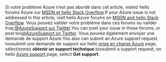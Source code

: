 <span data-ttu-id="e48fb-101">Si votre problème Azure n’est pas abordé dans cet article, visitez hello forums Azure sur [MSDN et hello Stack Overflow](https://azure.microsoft.com/support/forums/).</span><span class="sxs-lookup"><span data-stu-id="e48fb-101">If your Azure issue is not addressed in this article, visit hello Azure forums on [MSDN and hello Stack Overflow](https://azure.microsoft.com/support/forums/).</span></span> <span data-ttu-id="e48fb-102">Vous pouvez valider votre problème dans ces forums ou valider trop[ @AzureSupport sur Twitter](https://twitter.com/AzureSupport).</span><span class="sxs-lookup"><span data-stu-id="e48fb-102">You can post your issue in these forums, or post too[@AzureSupport on Twitter](https://twitter.com/AzureSupport).</span></span> <span data-ttu-id="e48fb-103">Vous pouvez également envoyer une demande de support Azure.</span><span class="sxs-lookup"><span data-stu-id="e48fb-103">You also can submit an Azure support request.</span></span> <span data-ttu-id="e48fb-104">toosubmit une demande de support sur hello [prise en charge Azure](https://azure.microsoft.com/support/options/) page, sélectionnez **obtenir un support technique**.</span><span class="sxs-lookup"><span data-stu-id="e48fb-104">toosubmit a support request, on hello [Azure support](https://azure.microsoft.com/support/options/) page, select **Get support**.</span></span>


